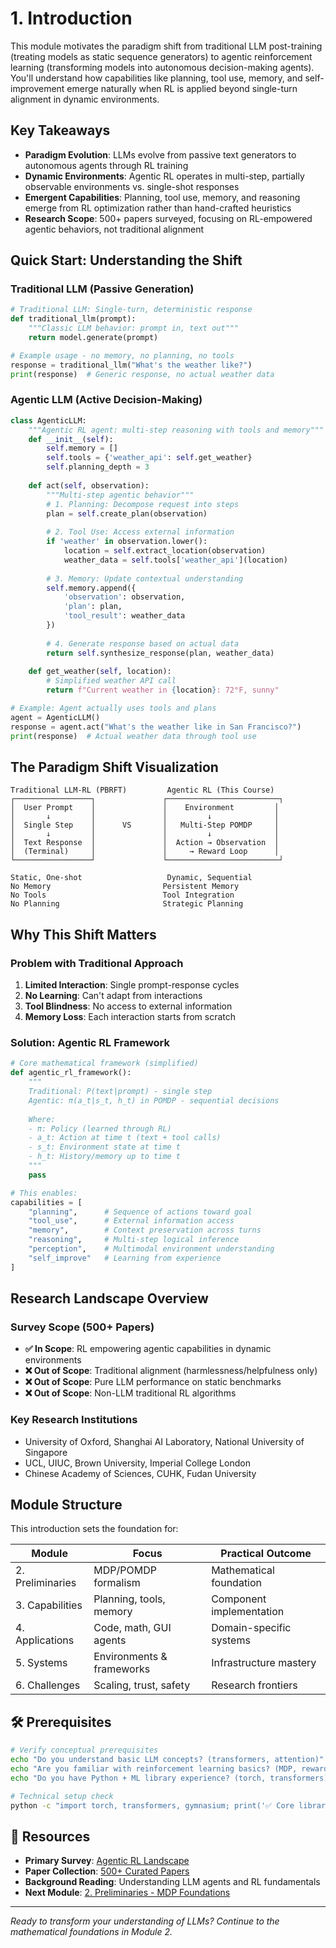 # 1. Introduction

This module motivates the paradigm shift from traditional LLM post-training (treating models as static sequence generators) to agentic reinforcement learning (transforming models into autonomous decision-making agents). You'll understand how capabilities like planning, tool use, memory, and self-improvement emerge naturally when RL is applied beyond single-turn alignment in dynamic environments.

##  Key Takeaways
- **Paradigm Evolution**: LLMs evolve from passive text generators to autonomous agents through RL training
- **Dynamic Environments**: Agentic RL operates in multi-step, partially observable environments vs. single-shot responses  
- **Emergent Capabilities**: Planning, tool use, memory, and reasoning emerge from RL optimization rather than hand-crafted heuristics
- **Research Scope**: 500+ papers surveyed, focusing on RL-empowered agentic behaviors, not traditional alignment

##  Quick Start: Understanding the Shift

### Traditional LLM (Passive Generation)
```python
# Traditional LLM: Single-turn, deterministic response
def traditional_llm(prompt):
    """Classic LLM behavior: prompt in, text out"""
    return model.generate(prompt)

# Example usage - no memory, no planning, no tools
response = traditional_llm("What's the weather like?")
print(response)  # Generic response, no actual weather data
```

### Agentic LLM (Active Decision-Making)
```python
class AgenticLLM:
    """Agentic RL agent: multi-step reasoning with tools and memory"""
    def __init__(self):
        self.memory = []
        self.tools = {'weather_api': self.get_weather}
        self.planning_depth = 3
    
    def act(self, observation):
        """Multi-step agentic behavior"""
        # 1. Planning: Decompose request into steps
        plan = self.create_plan(observation)
        
        # 2. Tool Use: Access external information
        if 'weather' in observation.lower():
            location = self.extract_location(observation)
            weather_data = self.tools['weather_api'](location)
            
        # 3. Memory: Update contextual understanding
        self.memory.append({
            'observation': observation,
            'plan': plan,
            'tool_result': weather_data
        })
        
        # 4. Generate response based on actual data
        return self.synthesize_response(plan, weather_data)
    
    def get_weather(self, location):
        # Simplified weather API call
        return f"Current weather in {location}: 72°F, sunny"

# Example: Agent actually uses tools and plans
agent = AgenticLLM()
response = agent.act("What's the weather like in San Francisco?")
print(response)  # Actual weather data through tool use
```

##  The Paradigm Shift Visualization

```
Traditional LLM-RL (PBRFT)         Agentic RL (This Course)
┌─────────────────┐               ┌─────────────────────────┐
│  User Prompt    │               │    Environment         │
│       ↓         │               │         ↓              │
│  Single Step    │      VS       │   Multi-Step POMDP     │
│       ↓         │               │         ↓              │
│  Text Response  │               │  Action → Observation  │
│  (Terminal)     │               │     → Reward Loop      │
└─────────────────┘               └─────────────────────────┘

Static, One-shot                   Dynamic, Sequential
No Memory                         Persistent Memory
No Tools                          Tool Integration
No Planning                       Strategic Planning
```

##  Why This Shift Matters

### Problem with Traditional Approach
1. **Limited Interaction**: Single prompt-response cycles
2. **No Learning**: Can't adapt from interactions
3. **Tool Blindness**: No access to external information  
4. **Memory Loss**: Each interaction starts from scratch

### Solution: Agentic RL Framework
```python
# Core mathematical framework (simplified)
def agentic_rl_framework():
    """
    Traditional: P(text|prompt) - single step
    Agentic: π(a_t|s_t, h_t) in POMDP - sequential decisions
    
    Where:
    - π: Policy (learned through RL)
    - a_t: Action at time t (text + tool calls)
    - s_t: Environment state at time t
    - h_t: History/memory up to time t
    """
    pass

# This enables:
capabilities = [
    "planning",      # Sequence of actions toward goal
    "tool_use",      # External information access
    "memory",        # Context preservation across turns
    "reasoning",     # Multi-step logical inference
    "perception",    # Multimodal environment understanding
    "self_improve"   # Learning from experience
]
```

##  Research Landscape Overview

### Survey Scope (500+ Papers)
- **✅ In Scope**: RL empowering agentic capabilities in dynamic environments
- **❌ Out of Scope**: Traditional alignment (harmlessness/helpfulness only)
- **❌ Out of Scope**: Pure LLM performance on static benchmarks
- **❌ Out of Scope**: Non-LLM traditional RL algorithms

### Key Research Institutions
- University of Oxford, Shanghai AI Laboratory, National University of Singapore
- UCL, UIUC, Brown University, Imperial College London
- Chinese Academy of Sciences, CUHK, Fudan University

##  Module Structure

This introduction sets the foundation for:

| Module | Focus | Practical Outcome |
|--------|-------|-------------------|
| 2. Preliminaries | MDP/POMDP formalism | Mathematical foundation |
| 3. Capabilities | Planning, tools, memory | Component implementation |
| 4. Applications | Code, math, GUI agents | Domain-specific systems |
| 5. Systems | Environments & frameworks | Infrastructure mastery |
| 6. Challenges | Scaling, trust, safety | Research frontiers |

## 🛠️ Prerequisites

```bash
# Verify conceptual prerequisites
echo "Do you understand basic LLM concepts? (transformers, attention)"
echo "Are you familiar with reinforcement learning basics? (MDP, rewards)"
echo "Do you have Python + ML library experience? (torch, transformers)"

# Technical setup check
python -c "import torch, transformers, gymnasium; print('✅ Core libraries ready')"
```

## 📖 Resources

- **Primary Survey**: [Agentic RL Landscape](https://arxiv.org/abs/2509.02547)
- **Paper Collection**: [500+ Curated Papers](https://github.com/xhyumiracle/Awesome-AgenticLLM-RL-Papers)
- **Background Reading**: Understanding LLM agents and RL fundamentals
- **Next Module**: [2. Preliminaries - MDP Foundations](../2_Preliminaries_From_LLM_RL_to_Agentic_RL/)

---

*Ready to transform your understanding of LLMs? Continue to the mathematical foundations in Module 2.*
